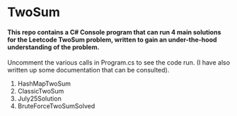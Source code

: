 # TwoSum 
#### This repo contains a C# Console program that can run 4 main solutions for the Leetcode **TwoSum** problem, written to gain an under-the-hood understanding of the problem. 
Uncomment the various calls in Program.cs to see the code run.
(I have also written up some documentation that can be consulted).

1. HashMapTwoSum
2. ClassicTwoSum
3. July25Solution
4. BruteForceTwoSumSolved
